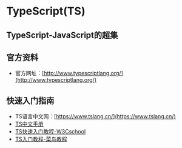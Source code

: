 # TypeScript(TS)

## TypeScript-JavaScript的超集

## 官方资料
- 官方网址：[http://www.typescriptlang.org/](http://www.typescriptlang.org/)


## 快速入门指南
- TS语言中文网：[https://www.tslang.cn/](https://www.tslang.cn/)
- [TS中文手册](http://www.runoob.com/manual/gitbook/TypeScript/_book/)
- [TS快速入门教程-W3Cschool](https://www.w3cschool.cn/typescript/typescript-tutorial.html)
- [TS入门教程-菜鸟教程](http://www.runoob.com/w3cnote/getting-started-with-typescript.html)